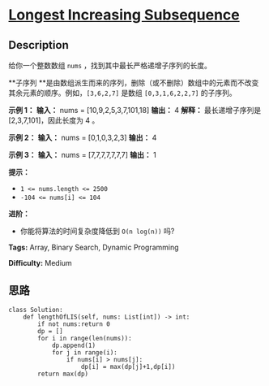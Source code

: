 # [Longest Increasing Subsequence][title]

## Description

给你一个整数数组 `nums` ，找到其中最长严格递增子序列的长度。

**子序列  **是由数组派生而来的序列，删除（或不删除）数组中的元素而不改变其余元素的顺序。例如，`[3,6,2,7]` 是数组
`[0,3,1,6,2,2,7]` 的子序列。



**示例 1：**
            **输入：** nums = [10,9,2,5,3,7,101,18]    **输出：** 4    **解释：** 最长递增子序列是 [2,3,7,101]，因此长度为 4 。    

**示例 2：**
            **输入：** nums = [0,1,0,3,2,3]    **输出：** 4    

**示例 3：**
            **输入：** nums = [7,7,7,7,7,7,7]    **输出：** 1    



**提示：**

  * `1 <= nums.length <= 2500`
  * `-104 <= nums[i] <= 104`



**进阶：**

  * 你能将算法的时间复杂度降低到 `O(n log(n))` 吗?


**Tags:** Array, Binary Search, Dynamic Programming

**Difficulty:** Medium

## 思路

``` python3
class Solution:
    def lengthOfLIS(self, nums: List[int]) -> int:
        if not nums:return 0
        dp = []
        for i in range(len(nums)):
            dp.append(1)
            for j in range(i):
                if nums[i] > nums[j]:
                    dp[i] = max(dp[j]+1,dp[i])
        return max(dp)
```

[title]: https://leetcode-cn.com/problems/longest-increasing-subsequence
